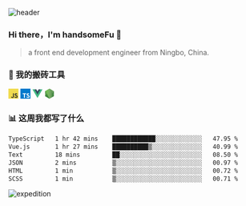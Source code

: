 ![header](https://raw.githubusercontent.com/fzq1998/fzq1998/master/header.png)

### Hi there，I'm handsomeFu 👋

> a front end development engineer from Ningbo, China.

### 🔧 我的搬砖工具
<code><img height="20" src="https://raw.githubusercontent.com/github/explore/80688e429a7d4ef2fca1e82350fe8e3517d3494d/topics/javascript/javascript.png" alt="javascript"></code>
<code><img height="20" src="https://raw.githubusercontent.com/github/explore/80688e429a7d4ef2fca1e82350fe8e3517d3494d/topics/typescript/typescript.png" alt="typescript"></code>
<code><img height="20" src="https://raw.githubusercontent.com/github/explore/80688e429a7d4ef2fca1e82350fe8e3517d3494d/topics/vue/vue.png" alt="vue"></code>
<code><img height="20" src="https://raw.githubusercontent.com/github/explore/80688e429a7d4ef2fca1e82350fe8e3517d3494d/topics/nodejs/nodejs.png" alt="nodejs"></code>



### 📊 这周我都写了什么
<!--START_SECTION:waka-->

```text
TypeScript   1 hr 42 mins    ████████████░░░░░░░░░░░░░   47.95 %
Vue.js       1 hr 27 mins    ██████████▒░░░░░░░░░░░░░░   40.99 %
Text         18 mins         ██░░░░░░░░░░░░░░░░░░░░░░░   08.50 %
JSON         2 mins          ▒░░░░░░░░░░░░░░░░░░░░░░░░   00.97 %
HTML         1 min           ▒░░░░░░░░░░░░░░░░░░░░░░░░   00.72 %
SCSS         1 min           ▒░░░░░░░░░░░░░░░░░░░░░░░░   00.71 %
```

<!--END_SECTION:waka-->


![expedition](https://raw.githubusercontent.com/fzq1998/fzq1998/master/expedition.gif)

